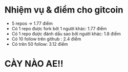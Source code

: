# Nhiệm vụ & điểm cho gitcoin
- 5 repos -> 1.77 điểm
- Có 1 repo được fork bởi 1 người khác: 1.77 điểm
- Có 1 repo được đánh dấu sao bởi người khác: 1.8 điểm
- Có 10 follow trên github : 2.4 điểm
- Có trên 50 follow: 3.12 điểm 
 
# CÀY NÀO AE!!
